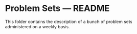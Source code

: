 # Problem Sets ― README

This folder contains the description of a bunch of problem sets administered
on a weekly basis.
